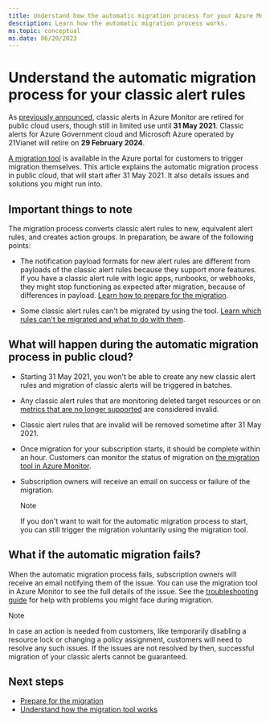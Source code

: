 ```yaml
---
title: Understand how the automatic migration process for your Azure Monitor classic alerts works
description: Learn how the automatic migration process works.
ms.topic: conceptual
ms.date: 06/20/2023
---
```

# Understand the automatic migration process for your classic alert rules

As [previously announced](monitoring-classic-retirement.md), classic alerts in Azure Monitor are retired for public cloud users, though still in limited use until **31 May 2021**. Classic alerts for Azure Government cloud and Microsoft Azure operated by 21Vianet will retire on **29 February 2024**.

[A migration tool](alerts-using-migration-tool.md) is available in the Azure portal for customers to trigger migration themselves. This article explains the automatic migration process in public cloud, that will start after 31 May 2021. It also details issues and solutions you might run into.

## Important things to note

The migration process converts classic alert rules to new, equivalent alert rules, and creates action groups. In preparation, be aware of the following points:

- The notification payload formats for new alert rules are different from payloads of the classic alert rules because they support more features. If you have a classic alert rule with logic apps, runbooks, or webhooks, they might stop functioning as expected after migration, because of differences in payload. [Learn how to prepare for the migration](alerts-prepare-migration.md).

- Some classic alert rules can't be migrated by using the tool. [Learn which rules can't be migrated and what to do with them](alerts-understand-migration.md#manually-migrating-classic-alerts-to-newer-alerts).

## What will happen during the automatic migration process in public cloud?

- Starting 31 May 2021, you won't be able to create any new classic alert rules and migration of classic alerts will be triggered in batches.
- Any classic alert rules that are monitoring deleted target resources or on [metrics that are no longer supported](alerts-understand-migration.md#classic-alert-rules-on-deprecated-metrics) are considered invalid.
- Classic alert rules that are invalid will be removed sometime after 31 May 2021.
- Once migration for your subscription starts, it should be complete within an hour. Customers can monitor the status of migration on [the migration tool in Azure Monitor](https://portal.azure.com/#blade/Microsoft_Azure_Monitoring/MigrationBladeViewModel).
- Subscription owners will receive an email on success or failure of the migration.

    > [!NOTE]
    > If you don't want to wait for the automatic migration process to start, you can still trigger the migration voluntarily using the migration tool.

## What if the automatic migration fails?

When the automatic migration process fails, subscription owners will receive an email notifying them of the issue. You can use the migration tool in Azure Monitor to see the full details of the issue. See the [troubleshooting guide](alerts-understand-migration.md#common-problems-and-remedies) for help with problems you might face during migration.

  > [!NOTE]
  > In case an action is needed from customers, like temporarily disabling a resource lock or changing a policy assignment, customers will need to resolve any such issues. If the issues are not resolved by then, successful migration of your classic alerts cannot be guaranteed.

## Next steps

- [Prepare for the migration](alerts-prepare-migration.md)
- [Understand how the migration tool works](alerts-understand-migration.md)
